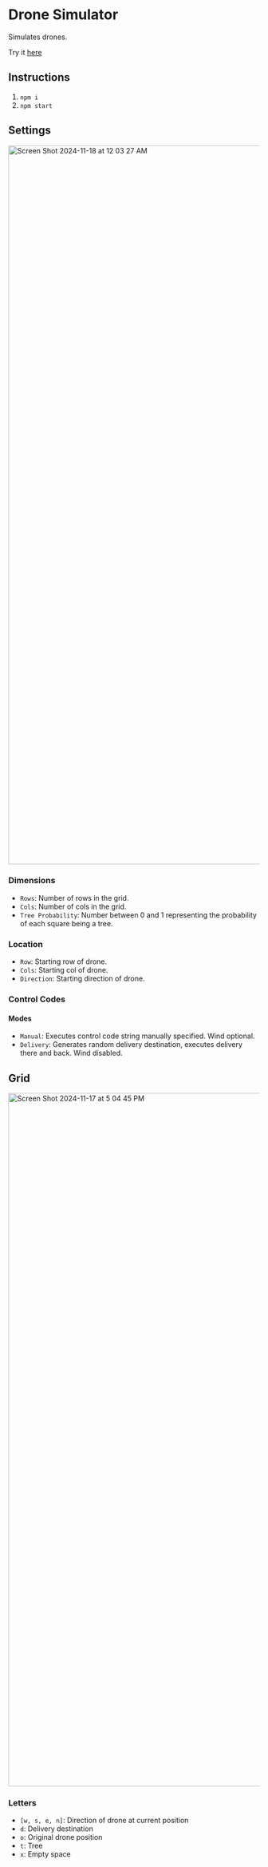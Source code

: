 # Drone Simulator

Simulates drones.

Try it [here](https://drone-simulator-sepia.vercel.app/)

## Instructions

1. `npm i`
2. `npm start`

## Settings

<img width="1439" alt="Screen Shot 2024-11-18 at 12 03 27 AM" src="https://github.com/user-attachments/assets/cad3c6f8-9cf6-4d61-80bd-0fb4491c4b4b">

### Dimensions

- `Rows`: Number of rows in the grid.
- `Cols`: Number of cols in the grid.
- `Tree Probability`: Number between 0 and 1 representing the probability of each square being a tree.

### Location

- `Row`: Starting row of drone.
- `Cols`: Starting col of drone.
- `Direction`: Starting direction of drone.

### Control Codes

#### Modes

- `Manual`: Executes control code string manually specified. Wind optional.
- `Delivery`: Generates random delivery destination, executes delivery there and back. Wind disabled.

## Grid

<img width="1388" alt="Screen Shot 2024-11-17 at 5 04 45 PM" src="https://github.com/user-attachments/assets/e984d580-c50f-4abd-ac26-fd1682081263">

### Letters

- `[w, s, e, n]`: Direction of drone at current position
- `d`: Delivery destination
- `o`: Original drone position
- `t`: Tree
- `x`: Empty space
